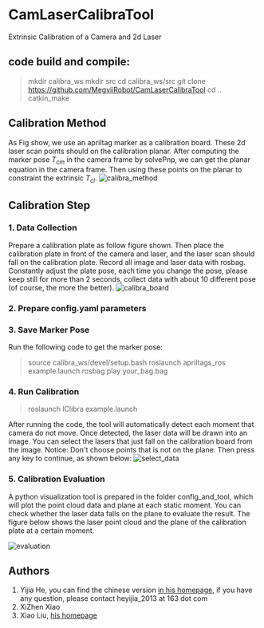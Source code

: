 # CamLaserCalibraTool
Extrinsic Calibration of a Camera and 2d Laser

## code build and compile:

> mkdir calibra_ws
> mkdir src
> cd calibra_ws/src 
> git clone https://github.com/MegviiRobot/CamLaserCalibraTool
> cd ..
> catkin_make

## Calibration Method
As Fig show, we use an apriltag marker as a calibration board. These 2d laser scan points should on the calibration planar. After computing the marker pose $T_{cm}$ in the camera frame by solvePnp, we can get the planar equation in the camera frame. Then using these points on the planar to constraint the extrinsic $T_{cl}$.
![calibra_method](https://img-blog.csdnimg.cn/20181214120913798.png)

## Calibration Step
### 1. Data Collection 
Prepare a calibration plate as follow figure shown. Then place the calibration plate in front of the camera and laser, and the laser scan should fall on the calibration plate. Record all image and laser data with rosbag. Constantly adjust the plate pose, each time you change the pose, please keep still for more than 2 seconds, collect data with about 10 different pose (of course, the more the better).
![calibra_board](https://img-blog.csdnimg.cn/20181214140949954.png)

### 2. Prepare config.yaml parameters 
### 3. Save Marker Pose
Run the following code to get the marker pose:

> source calibra_ws/devel/setup.bash
> roslaunch apriltags_ros example.launch
> rosbag play your_bag.bag

### 4. Run Calibration
> roslaunch lClibra example.launch 

After running the code, the tool will automatically detect each moment that camera do not move. Once detected, the laser data will be drawn into an image. You can select the lasers that just fall on the calibration board from the image. Notice: Don't choose points that is not on the plane. Then press any key to continue, as shown below:
![select_data](https://img-blog.csdnimg.cn/20181214142017919.png)

### 5. Calibration Evaluation

A python visualization tool is prepared in the folder config_and_tool, which will plot the point cloud data and plane at each static moment. You can check whether the laser data falls on the plane to evaluate the result. The figure below shows the laser point cloud and the plane of the calibration plate at a certain moment.

![evaluation](https://img-blog.csdnimg.cn/20181214142436227.png)

## Authors
1. Yijia He, you can find the chinese version [in his homepage](https://blog.csdn.net/heyijia0327/article/details/85000943), if you have any question, please contact heyijia_2013 at 163 dot com
2. XiZhen Xiao
3. Xiao Liu, [his homepage](http://www.liuxiao.org/)


